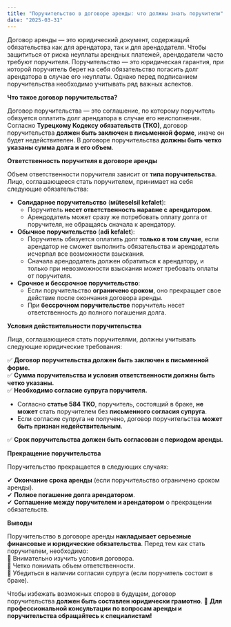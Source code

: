 ```yaml
---
title: "Поручительство в договоре аренды: что должны знать поручители"
date: "2025-03-31"
---
```


Договор аренды — это юридический документ, содержащий обязательства как для арендатора, так и для арендодателя. Чтобы защититься от риска неуплаты арендных платежей, арендодатели часто требуют поручителя. Поручительство — это юридическая гарантия, при которой поручитель берет на себя обязательство погасить долг арендатора в случае его неуплаты. Однако перед подписанием поручительства необходимо учитывать ряд важных аспектов.

**Что такое договор поручительства?**

Договор поручительства — это соглашение, по которому поручитель обязуется оплатить долг арендатора в случае его неисполнения. Согласно **Турецкому Кодексу обязательств (ТКО)**, договор поручительства **должен быть заключен в письменной форме**, иначе он будет недействителен. В договоре поручительства **должны быть четко указаны сумма долга и его объем**.

**Ответственность поручителя в договоре аренды**

Объем ответственности поручителя зависит от **типа поручительства**. Лицо, соглашающееся стать поручителем, принимает на себя следующие обязательства:

*   **Солидарное поручительство** (**мüteselsil kefalet**):
    *   Поручитель **несет ответственность наравне с арендатором**.
    *   Арендодатель может сразу же потребовать оплату долга от поручителя, не обращаясь сначала к арендатору.
*   **Обычное поручительство** (**adi kefalet**):
    *   Поручитель обязуется оплатить долг **только в том случае**, если арендатор не сможет выполнить обязательства и арендодатель исчерпал все возможности взыскания.
    *   Сначала арендодатель должен обратиться к арендатору, и только при невозможности взыскания может требовать оплаты от поручителя.
*   **Срочное и бессрочное поручительство**:
    *   Если поручительство **ограничено сроком**, оно прекращает свое действие после окончания договора аренды.
    *   При **бессрочном поручительстве** поручитель несет ответственность до полного погашения долга.

**Условия действительности поручительства**

Лица, соглашающиеся стать поручителями, должны учитывать следующие юридические требования:

✅ **Договор поручительства должен быть заключен в письменной форме.**  
✅ **Сумма поручительства и условия ответственности должны быть четко указаны.**  
✅ **Необходимо согласие супруга поручителя.**

*   Согласно **статье 584 ТКО**, поручитель, состоящий в браке, **не может** стать поручителем без **письменного согласия супруга**.
*   Если согласие супруга не получено, договор поручительства **может быть признан недействительным**.

✅ **Срок поручительства должен быть согласован с периодом аренды.**

**Прекращение поручительства**

Поручительство прекращается в следующих случаях:

✔ **Окончание срока аренды** (если поручительство ограничено сроком аренды).  
✔ **Полное погашение долга арендатором**.  
✔ **Соглашение между поручителем и арендатором** о прекращении обязательств.

**Выводы**

Поручительство в договоре аренды **накладывает серьезные финансовые и юридические обязательства**. Перед тем как стать поручителем, необходимо:  
📌 Внимательно изучить условия договора.  
📌 Четко понимать объем ответственности.  
📌 Убедиться в наличии согласия супруга (если поручитель состоит в браке).

Чтобы избежать возможных споров в будущем, договор поручительства **должен быть составлен юридически грамотно**. 📌 **Для профессиональной консультации по вопросам аренды и поручительства обращайтесь к специалистам!**
